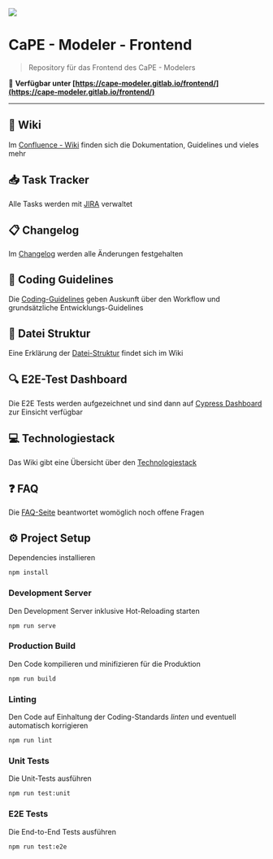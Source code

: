![](https://gitlab.com/cape-modeler/frontend/wikis/uploads/0f5dde93fdc7f027a656aed68cddfcdf/icon.png)

# CaPE - Modeler - Frontend

> Repository für das Frontend des CaPE - Modelers

:rocket: **Verfügbar unter [https://cape-modeler.gitlab.io/frontend/](https://cape-modeler.gitlab.io/frontend/)**


---


## :book: Wiki

Im [Confluence - Wiki](https://portal.dbis.info/confluence/display/CM) finden sich die Dokumentation, Guidelines und vieles mehr

## :inbox_tray: Task Tracker

Alle Tasks werden mit [JIRA](https://portal.dbis.info/jira/projects/CM/summary) verwaltet

## :clipboard: Changelog

Im [Changelog](https://gitlab.com/cape-modeler/frontend/blob/master/CHANGELOG.md) werden alle Änderungen festgehalten

## :flashlight: Coding Guidelines

Die [Coding-Guidelines](https://portal.dbis.info/confluence/display/CM/Coding+Guidelines) geben Auskunft über den Workflow und grundsätzliche Entwicklungs-Guidelines

## :file_folder: Datei Struktur

Eine Erklärung der [Datei-Struktur](https://portal.dbis.info/confluence/display/CM/Dateistruktur) findet sich im Wiki

## :mag: E2E-Test Dashboard

Die E2E Tests werden aufgezeichnet und sind dann auf [Cypress Dashboard](https://dashboard.cypress.io/#/projects/6623by/runs) zur Einsicht verfügbar

## :computer: Technologiestack

Das Wiki gibt eine Übersicht über den [Technologiestack](https://portal.dbis.info/confluence/display/CM/Technologie+Stack)

## :question: FAQ

Die [FAQ-Seite](https://portal.dbis.info/confluence/display/CM/FAQ) beantwortet womöglich noch offene Fragen

## :gear: Project Setup

Dependencies installieren

```
npm install
```

### Development Server

Den Development Server inklusive Hot-Reloading starten

```
npm run serve
```

### Production Build

Den Code kompilieren und minifizieren für die Produktion

```
npm run build
```

### Linting

Den Code auf Einhaltung der Coding-Standards *linten* und eventuell automatisch korrigieren

```
npm run lint
```

### Unit Tests

Die Unit-Tests ausführen

```
npm run test:unit
```

### E2E Tests

Die End-to-End Tests ausführen

```
npm run test:e2e
```
